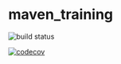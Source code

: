 # maven_training

![build status](https://github.com/Eltan-Tasli/maven_training/actions/workflows/build.yml/badge.svg)

[![codecov](https://codecov.io/gh/Eltan-Tasli/maven_training/branch/main/graph/badge.svg?token=QCHE7BV15Z)](https://codecov.io/gh/Eltan-Tasli/maven_training)
